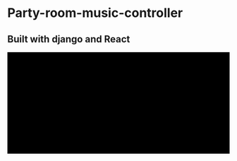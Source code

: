 # Party-room-music-controller

## Built with **django** and **React**

![](https://github.com/RussH-code/Party-room-music-controller/blob/main/demo.gif)
